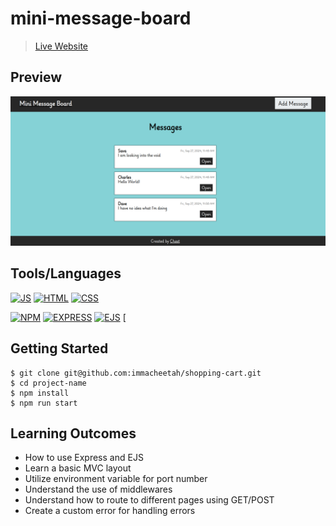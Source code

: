 
# mini-message-board

>  [Live Website](https://inherent-frank-cheet-7805dfdd.koyeb.app/)

## Preview

![app preview](image.png)

## Tools/Languages

[![JS](https://img.shields.io/badge/-JAVASCRIPT-000?style=for-the-badge&logo=javascript&logoColor=F0DB4F)](#)  [![HTML](https://img.shields.io/badge/-HTML-000?style=for-the-badge&logo=html5)](#)  [![CSS](https://img.shields.io/badge/-CSS-000?style=for-the-badge&logo=css3&logoColor=1572B6)](#)

[![NPM](https://img.shields.io/badge/-npm-000?style=for-the-badge&logo=npm)](#)  [![EXPRESS](https://img.shields.io/badge/-express-000?style=for-the-badge&logo=express)](#)  [![EJS](https://img.shields.io/badge/ejs-20232A?style=for-the-badge&logo=ejs&logoColor=61DAFB)](#)  [


## Getting Started

```
$ git clone git@github.com:immacheetah/shopping-cart.git
$ cd project-name
$ npm install
$ npm run start

```

## Learning Outcomes

- How to use Express and EJS
- Learn a basic MVC layout
- Utilize environment variable for port number
- Understand the use of middlewares
- Understand how to route to different pages using GET/POST
- Create a custom error for handling errors